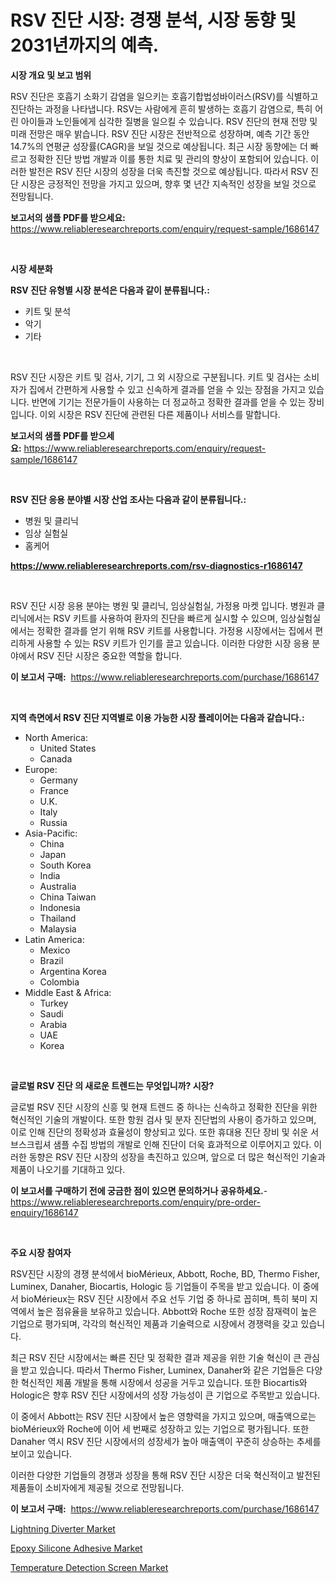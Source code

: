 <p><h1>RSV 진단 시장: 경쟁 분석, 시장 동향 및 2031년까지의 예측.</h1></p><p><strong>시장 개요 및 보고 범위</strong></p>
<p><p>RSV 진단은 호흡기 소화기 감염을 일으키는 호흡기합법성바이러스(RSV)를 식별하고 진단하는 과정을 나타냅니다. RSV는 사람에게 흔히 발생하는 호흡기 감염으로, 특히 어린 아이들과 노인들에게 심각한 질병을 일으킬 수 있습니다. RSV 진단의 현재 전망 및 미래 전망은 매우 밝습니다. RSV 진단 시장은 전반적으로 성장하며, 예측 기간 동안 14.7%의 연평균 성장률(CAGR)을 보일 것으로 예상됩니다. 최근 시장 동향에는 더 빠르고 정확한 진단 방법 개발과 이를 통한 치료 및 관리의 향상이 포함되어 있습니다. 이러한 발전은 RSV 진단 시장의 성장을 더욱 촉진할 것으로 예상됩니다. 따라서 RSV 진단 시장은 긍정적인 전망을 가지고 있으며, 향후 몇 년간 지속적인 성장을 보일 것으로 전망됩니다.</p></p>
<p><strong>보고서의 샘플 PDF를 받으세요:</strong> <a href="https://www.reliableresearchreports.com/enquiry/request-sample/1686147">https://www.reliableresearchreports.com/enquiry/request-sample/1686147</a></p>
<p>&nbsp;</p>
<p><strong>시장 세분화</strong></p>
<p><strong>RSV 진단 유형별 시장 분석은 다음과 같이 분류됩니다.:</strong></p>
<p><ul><li>키트 및 분석</li><li>악기</li><li>기타</li></ul></p>
<p>&nbsp;</p>
<p><p>RSV 진단 시장은 키트 및 검사, 기기, 그 외 시장으로 구분됩니다. 키트 및 검사는 소비자가 집에서 간편하게 사용할 수 있고 신속하게 결과를 얻을 수 있는 장점을 가지고 있습니다. 반면에 기기는 전문가들이 사용하는 더 정교하고 정확한 결과를 얻을 수 있는 장비입니다. 이외 시장은 RSV 진단에 관련된 다른 제품이나 서비스를 말합니다.</p></p>
<p><strong>보고서의 샘플 PDF를 받으세요:</strong>&nbsp;<a href="https://www.reliableresearchreports.com/enquiry/request-sample/1686147">https://www.reliableresearchreports.com/enquiry/request-sample/1686147</a></p>
<p>&nbsp;</p>
<p><strong> RSV 진단 응용 분야별 시장 산업 조사는 다음과 같이 분류됩니다.:</strong></p>
<p><ul><li>병원 및 클리닉</li><li>임상 실험실</li><li>홈케어</li></ul></p>
<p><strong><a href="https://www.reliableresearchreports.com/rsv-diagnostics-r1686147">https://www.reliableresearchreports.com/rsv-diagnostics-r1686147</a></strong></p>
<p>&nbsp;</p>
<p><p>RSV 진단 시장 응용 분야는 병원 및 클리닉, 임상실험실, 가정용 마켓 입니다. 병원과 클리닉에서는 RSV 키트를 사용하여 환자의 진단을 빠르게 실시할 수 있으며, 임상실험실에서는 정확한 결과를 얻기 위해 RSV 키트를 사용합니다. 가정용 시장에서는 집에서 편리하게 사용할 수 있는 RSV 키트가 인기를 끌고 있습니다. 이러한 다양한 시장 응용 분야에서 RSV 진단 시장은 중요한 역할을 합니다.</p></p>
<p><strong>이 보고서 구매:</strong>&nbsp; <a href="https://www.reliableresearchreports.com/purchase/1686147">https://www.reliableresearchreports.com/purchase/1686147</a></p>
<p>&nbsp;</p>
<p><strong>지역 측면에서 RSV 진단 지역별로 이용 가능한 시장 플레이어는 다음과 같습니다.:</strong></p>
<p><ul>
    <li>
        North America:
        <ul>
            <li>United States</li>
            <li>Canada</li>
        </ul>
    </li>
    <li>
        Europe:
        <ul>
            <li>Germany</li>
            <li>France</li>
            <li>U.K.</li>
            <li>Italy</li>
            <li>Russia</li>
        </ul>
    </li>
    <li>
        Asia-Pacific:
        <ul>
            <li>China</li>
            <li>Japan</li>
            <li>South Korea</li>
            <li>India</li>
            <li>Australia</li>
            <li>China Taiwan</li>
            <li>Indonesia</li>
            <li>Thailand</li>
            <li>Malaysia</li>
        </ul>
    </li>
    <li>
        Latin America:
        <ul>
            <li>Mexico</li>
            <li>Brazil</li>
            <li>Argentina Korea</li>
            <li>Colombia</li>
        </ul>
    </li>
    <li>
        Middle East & Africa:
        <ul>
            <li>Turkey</li>
            <li>Saudi</li>
            <li>Arabia</li>
            <li>UAE</li>
            <li>Korea</li>
        </ul>
    </li>
    </ul></p>
<p>&nbsp;</p>
<p><strong>글로벌 RSV 진단 의 새로운 트렌드는 무엇입니까? 시장?</strong></p>
<p><p>글로벌 RSV 진단 시장의 신흥 및 현재 트렌드 중 하나는 신속하고 정확한 진단을 위한 혁신적인 기술의 개발이다. 또한 항원 검사 및 분자 진단법의 사용이 증가하고 있으며, 이로 인해 진단의 정확성과 효율성이 향상되고 있다. 또한 휴대용 진단 장비 및 쉬운 서브스크립셔 샘플 수집 방법의 개발로 인해 진단이 더욱 효과적으로 이루어지고 있다. 이러한 동향은 RSV 진단 시장의 성장을 촉진하고 있으며, 앞으로 더 많은 혁신적인 기술과 제품이 나오기를 기대하고 있다.</p></p>
<p><strong>이 보고서를 구매하기 전에 궁금한 점이 있으면 문의하거나 공유하세요.</strong>- <a href="https://www.reliableresearchreports.com/enquiry/pre-order-enquiry/1686147">https://www.reliableresearchreports.com/enquiry/pre-order-enquiry/1686147</a></p>
<p>&nbsp;</p>
<p><strong>주요 시장 참여자</strong></p>
<p><p>RSV진단 시장의 경쟁 분석에서 bioMérieux, Abbott, Roche, BD, Thermo Fisher, Luminex, Danaher, Biocartis, Hologic 등 기업들이 주목을 받고 있습니다. 이 중에서 bioMérieux는 RSV 진단 시장에서 주요 선두 기업 중 하나로 꼽히며, 특히 북미 지역에서 높은 점유율을 보유하고 있습니다. Abbott와 Roche 또한 성장 잠재력이 높은 기업으로 평가되며, 각각의 혁신적인 제품과 기술력으로 시장에서 경쟁력을 갖고 있습니다.</p><p>최근 RSV 진단 시장에서는 빠른 진단 및 정확한 결과 제공을 위한 기술 혁신이 큰 관심을 받고 있습니다. 따라서 Thermo Fisher, Luminex, Danaher와 같은 기업들은 다양한 혁신적인 제품 개발을 통해 시장에서 성공을 거두고 있습니다. 또한 Biocartis와 Hologic은 향후 RSV 진단 시장에서의 성장 가능성이 큰 기업으로 주목받고 있습니다.</p><p>이 중에서 Abbott는 RSV 진단 시장에서 높은 영향력을 가지고 있으며, 매출액으로는 bioMérieux와 Roche에 이어 세 번째로 성장하고 있는 기업으로 평가됩니다. 또한 Danaher 역시 RSV 진단 시장에서의 성장세가 높아 매출액이 꾸준히 상승하는 추세를 보이고 있습니다.</p><p>이러한 다양한 기업들의 경쟁과 성장을 통해 RSV 진단 시장은 더욱 혁신적이고 발전된 제품들이 소비자에게 제공될 것으로 전망됩니다.</p></p>
<p><strong>이 보고서 구매:</strong>&nbsp;&nbsp;<a href="https://www.reliableresearchreports.com/purchase/1686147">https://www.reliableresearchreports.com/purchase/1686147</a></p>
<p><p><a href="https://www.linkedin.com/pulse/analyzing-lightning-diverter-market-global-industry-perspective-ojnxe?trackingId=RNPCCKKQeo1tJ6fBOLfyLw%3D%3D">Lightning Diverter Market</a></p><p><a href="https://issuu.com/reportprime-2/docs/epoxy-silicone-adhesive-market-size-2030.pptx">Epoxy Silicone Adhesive Market</a></p><p><a href="https://www.linkedin.com/pulse/analyzing-temperature-detection-screen-market-global-industry-jf7pe?trackingId=uN6HvhNjPkhHAGObwxkNgA%3D%3D">Temperature Detection Screen Market</a></p></p>